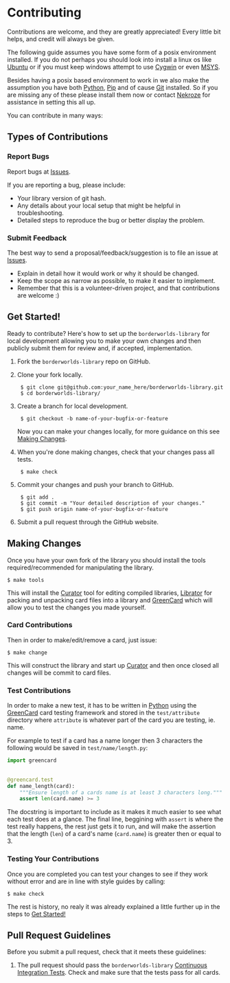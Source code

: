 # Contributing

Contributions are welcome, and they are greatly appreciated! Every
little bit helps, and credit will always be given. 

The following guide assumes you have some form of a posix environment
installed. If you do not perhaps you should look into install a linux os like
[Ubuntu][4] or if you must keep windows attempt to use [Cygwin][5] or even
[MSYS][6]. 

Besides having a posix based environment to work in we also make
the assumption you have both [Python][3], [Pip][7] and of cause [Git][8] installed. So if you are
missing any of these please install them now or contact [Nekroze][100] for
assistance in setting this all up.

You can contribute in many ways:

## Types of Contributions

### Report Bugs

Report bugs at [Issues][1].

If you are reporting a bug, please include:

* Your library version of git hash.
* Any details about your local setup that might be helpful in troubleshooting.
* Detailed steps to reproduce the bug or better display the problem.


### Submit Feedback

The best way to send a proposal/feedback/suggestion is to file an issue at
[Issues][1].

* Explain in detail how it would work or why it should be changed.
* Keep the scope as narrow as possible, to make it easier to implement.
* Remember that this is a volunteer-driven project, and that contributions
  are welcome :)

## Get Started!

Ready to contribute? Here's how to set up the `borderworlds-library` for local
development allowing you to make your own changes and then publicly submit them
for review and, if accepted, implementation.

1. Fork the `borderworlds-library` repo on GitHub.
2. Clone your fork locally.

        $ git clone git@github.com:your_name_here/borderworlds-library.git
        $ cd borderworlds-library/

3. Create a branch for local development.

        $ git checkout -b name-of-your-bugfix-or-feature

   Now you can make your changes locally, for more guidance on this see
   [Making Changes](#making-changes).

4. When you're done making changes, check that your changes pass all tests.

        $ make check

5. Commit your changes and push your branch to GitHub.

        $ git add .
        $ git commit -m "Your detailed description of your changes."
        $ git push origin name-of-your-bugfix-or-feature

6. Submit a pull request through the GitHub website.

## Making Changes

Once you have your own fork of the library you should install the tools
required/recommended for manipulating the library.

    $ make tools
    
This will install the [Curator][10] tool for editing compiled libraries,
[Librator][11] for packing and unpacking card files into a library and [GreenCard][12]
which will allow you to test the changes you made yourself.


### Card Contributions

Then in order to make/edit/remove a card, just issue:

    $ make change

This will construct the library and start up [Curator][10] and then once
closed all changes will be commit to card files.

### Test Contributions

In order to make a new test, it has to be written in [Python][3] using the
[GreenCard][12] card testing framework and stored in the `test/attribute`
directory where `attribute` is whatever part of the card you are testing, ie.
name.

For example to test if a card has a name longer then 3 characters the following
would be saved in `test/name/length.py`:

```python
import greencard
    
    
@greencard.test
def name_length(card):
    """Ensure length of a cards name is at least 3 characters long."""
    assert len(card.name) >= 3
```
        
The docstring is important to include as it makes it much easier to see what
each test does at a glance. The final line, beggining with `assert` is where
the test really happens, the rest just gets it to run, and will make the
assertion that the length (`len`) of a card's name (`card.name`) is greater
then or equal to 3.

### Testing Your Contributions

Once you are completed you can test your changes to see if they work without
error and are in line with style guides by calling:

    $ make check

The rest is history, no realy it was already explained a little further up in
the steps to [Get Started!](#get-started)

## Pull Request Guidelines

Before you submit a pull request, check that it meets these guidelines:

1. The pull request should pass the `borderworlds-library`
   [Continuous Integration Tests][2]. Check and make sure that the tests pass
   for all cards.

[1]: http://github.com/Nekroze/borderworlds-library/issues
[2]: http://travis-ci.org/Nekroze/borderworlds-library/pull_requests
[3]: http://python.org/
[4]: http://www.ubuntu.com/
[5]: http://www.cygwin.com/
[6]: http://www.mingw.org/wiki/MSYS
[7]: http://pypi.python.org/pypi/pip
[8]: http://git-scm.com/
[10]: http://pypi.python.org/pypi/librarian-curator
[11]: http://pypi.python.org/pypi/librator
[12]: http://pypi.python.org/pypi/greencard
[100]: http://github.com/Nekroze
